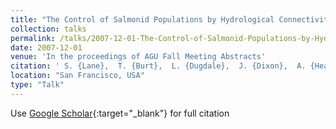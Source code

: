 ```yaml
---
title: "The Control of Salmonid Populations by Hydrological Connectivity: an Analysis at the Local, Reach and Watershed scales"
collection: talks
permalink: /talks/2007-12-01-The-Control-of-Salmonid-Populations-by-Hydrological-Connectivity-an-Analysis-at-the-Local-Reach-and-Watershed-scales
date: 2007-12-01
venue: 'In the proceedings of AGU Fall Meeting Abstracts'
citation: ' S. {Lane},  T. {Burt},  L. {Dugdale},  J. {Dixon},  A. {Heathwaite},  A. {Maltby},  S. {Reaney}, &quot;The Control of Salmonid Populations by Hydrological Connectivity: an Analysis at the Local, Reach and Watershed scales.&quot; In the proceedings of AGU Fall Meeting Abstracts, 2007.'
location: "San Francisco, USA"
type: "Talk"
---
```

Use [Google Scholar](https://scholar.google.com/scholar?q=The+Control+of+Salmonid+Populations+by+Hydrological+Connectivity:+an+Analysis+at+the+Local,+Reach+and+Watershed+scales){:target="_blank"} for full citation
